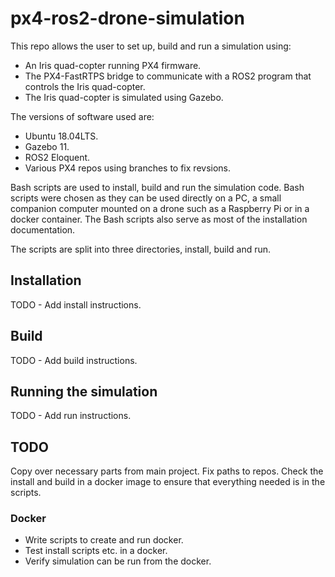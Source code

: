 # px4-ros2-drone-simulation

This repo allows the user to set up, build and run a simulation using:

* An Iris quad-copter running PX4 firmware.
* The PX4-FastRTPS bridge to communicate with a ROS2 program that controls
the Iris quad-copter.
* The Iris quad-copter is simulated using Gazebo.

The versions of software used are:

* Ubuntu 18.04LTS.
* Gazebo 11.
* ROS2 Eloquent.
* Various PX4 repos using branches to fix revsions.

Bash scripts are used to install, build and run the simulation code. Bash
scripts were chosen as they can be used directly on a PC, a small companion
computer mounted on a drone such as a Raspberry Pi or in a docker container.
The Bash scripts also serve as most of the installation documentation.

The scripts are split into three directories, install, build and run.

## Installation

TODO - Add install instructions.

## Build

TODO - Add build instructions.

## Running the simulation

TODO - Add run instructions.

## TODO

Copy over necessary parts from main project.
Fix paths to repos.
Check the install and build in a docker image to ensure that everything needed
is in the scripts.

### Docker

* Write scripts to create and run docker.
* Test install scripts etc. in a docker.
* Verify simulation can be run from the docker.
